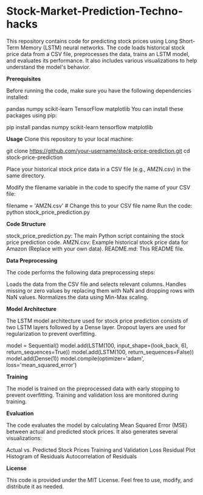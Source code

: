 # Stock-Market-Prediction-Techno-hacks

This repository contains code for predicting stock prices using Long Short-Term Memory (LSTM) neural networks. The code loads historical stock price data from a CSV file, preprocesses the data, trains an LSTM model, and evaluates its performance. It also includes various visualizations to help understand the model's behavior.

**Prerequisites**

Before running the code, make sure you have the following dependencies installed:

pandas
numpy
scikit-learn
TensorFlow
matplotlib
You can install these packages using pip:

pip install pandas numpy scikit-learn tensorflow matplotlib

**Usage**
Clone this repository to your local machine:

git clone https://github.com/your-username/stock-price-prediction.git
cd stock-price-prediction

Place your historical stock price data in a CSV file (e.g., AMZN.csv) in the same directory.

Modify the filename variable in the code to specify the name of your CSV file:

filename = 'AMZN.csv'  # Change this to your CSV file name
Run the code:
python stock_price_prediction.py

**Code Structure**

stock_price_prediction.py: The main Python script containing the stock price prediction code.
AMZN.csv: Example historical stock price data for Amazon (Replace with your own data).
README.md: This README file.

**Data Preprocessing**

The code performs the following data preprocessing steps:

Loads the data from the CSV file and selects relevant columns.
Handles missing or zero values by replacing them with NaN and dropping rows with NaN values.
Normalizes the data using Min-Max scaling.

**Model Architecture**

The LSTM model architecture used for stock price prediction consists of two LSTM layers followed by a Dense layer. Dropout layers are used for regularization to prevent overfitting.

model = Sequential()
model.add(LSTM(100, input_shape=(look_back, 6), return_sequences=True))
model.add(LSTM(100, return_sequences=False))
model.add(Dense(1))
model.compile(optimizer='adam', loss='mean_squared_error')

**Training**

The model is trained on the preprocessed data with early stopping to prevent overfitting. Training and validation loss are monitored during training.

**Evaluation**

The code evaluates the model by calculating Mean Squared Error (MSE) between actual and predicted stock prices. It also generates several visualizations:

Actual vs. Predicted Stock Prices
Training and Validation Loss
Residual Plot
Histogram of Residuals
Autocorrelation of Residuals

**License**

This code is provided under the MIT License. Feel free to use, modify, and distribute it as needed.

